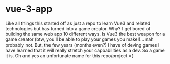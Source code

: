 # vue-3-app
Like all things this started off as just a repo to learn Vue3 and related technologies but has turned into a game creator. Why? I get bored of building the same web app 10 different ways. Is Vue3 the best weapon for a game creator (btw, you'll be able to play your games you make!)... nah probably not. But, the few years (months even?) I have of deving games I have learned that it will really stretch your capbabilities as a dev. So a game it is. Oh and yes an unfortunate name for this repo/project =(
